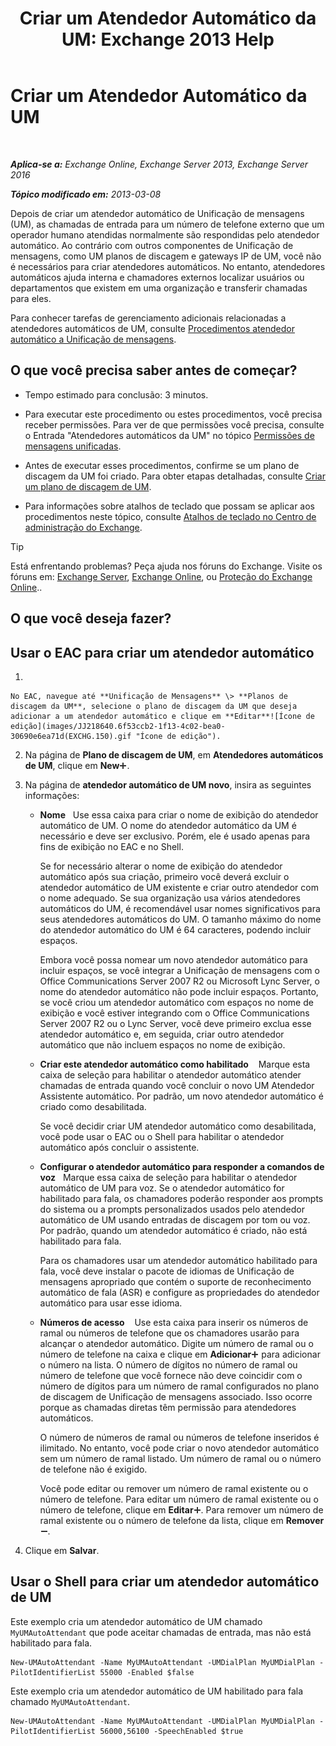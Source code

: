 ﻿---
title: 'Criar um Atendedor Automático da UM: Exchange 2013 Help'
TOCTitle: Criar um Atendedor Automático da UM
ms:assetid: 773f53fb-d80f-4a79-8bd3-bd753942489f
ms:mtpsurl: https://technet.microsoft.com/pt-br/library/Aa998875(v=EXCHG.150)
ms:contentKeyID: 50485949
ms.date: 05/22/2018
mtps_version: v=EXCHG.150
f1_keywords:
- Microsoft.Exchange.Management.SnapIn.Esm.OrganizationConfiguration.UnifiedMessaging.CreateAutoAttendantWizardForm.CreateAutoAttendantWizardPage
ms.translationtype: MT
---

# Criar um Atendedor Automático da UM

 

_**Aplica-se a:** Exchange Online, Exchange Server 2013, Exchange Server 2016_

_**Tópico modificado em:** 2013-03-08_

Depois de criar um atendedor automático de Unificação de mensagens (UM), as chamadas de entrada para um número de telefone externo que um operador humano atendidas normalmente são respondidas pelo atendedor automático. Ao contrário com outros componentes de Unificação de mensagens, como UM planos de discagem e gateways IP de UM, você não é necessários para criar atendedores automáticos. No entanto, atendedores automáticos ajuda interna e chamadores externos localizar usuários ou departamentos que existem em uma organização e transferir chamadas para eles.

Para conhecer tarefas de gerenciamento adicionais relacionadas a atendedores automáticos de UM, consulte [Procedimentos atendedor automático a Unificação de mensagens](https://docs.microsoft.com/pt-br/exchange/voice-mail-unified-messaging/automatically-answer-and-route-calls/um-auto-attendant-procedures).

## O que você precisa saber antes de começar?

  - Tempo estimado para conclusão: 3 minutos.

  - Para executar este procedimento ou estes procedimentos, você precisa receber permissões. Para ver de que permissões você precisa, consulte o Entrada "Atendedores automáticos da UM" no tópico [Permissões de mensagens unificadas](unified-messaging-permissions-exchange-2013-help.md).

  - Antes de executar esses procedimentos, confirme se um plano de discagem da UM foi criado. Para obter etapas detalhadas, consulte [Criar um plano de discagem de UM](create-a-um-dial-plan-exchange-2013-help.md).

  - Para informações sobre atalhos de teclado que possam se aplicar aos procedimentos neste tópico, consulte [Atalhos de teclado no Centro de administração do Exchange](keyboard-shortcuts-in-the-exchange-admin-center-exchange-online-protection-help.md).


> [!TIP]
> Está enfrentando problemas? Peça ajuda nos fóruns do Exchange. Visite os fóruns em: <A href="https://go.microsoft.com/fwlink/p/?linkid=60612">Exchange Server</A>, <A href="https://go.microsoft.com/fwlink/p/?linkid=267542">Exchange Online</A>, ou <A href="https://go.microsoft.com/fwlink/p/?linkid=285351">Proteção do Exchange Online</A>..



## O que você deseja fazer?

## Usar o EAC para criar um atendedor automático

1.  
    
    No EAC, navegue até **Unificação de Mensagens** \> **Planos de discagem da UM**, selecione o plano de discagem da UM que deseja adicionar a um atendedor automático e clique em **Editar**![Ícone de edição](images/JJ218640.6f53ccb2-1f13-4c02-bea0-30690e6ea71d(EXCHG.150).gif "Ícone de edição").

2.  Na página de **Plano de discagem de UM**, em **Atendedores automáticos de UM**, clique em **New**![Ícone Adicionar](images/JJ218640.c1e75329-d6d7-4073-a27d-498590bbb558(EXCHG.150).gif "Ícone Adicionar").

3.  Na página de **atendedor automático de UM novo**, insira as seguintes informações:
    
      - **Nome**   Use essa caixa para criar o nome de exibição do atendedor automático de UM. O nome do atendedor automático da UM é necessário e deve ser exclusivo. Porém, ele é usado apenas para fins de exibição no EAC e no Shell.
        
        Se for necessário alterar o nome de exibição do atendedor automático após sua criação, primeiro você deverá excluir o atendedor automático de UM existente e criar outro atendedor com o nome adequado. Se sua organização usa vários atendedores automáticos do UM, é recomendável usar nomes significativos para seus atendedores automáticos do UM. O tamanho máximo do nome do atendedor automático do UM é 64 caracteres, podendo incluir espaços.
        
        Embora você possa nomear um novo atendedor automático para incluir espaços, se você integrar a Unificação de mensagens com o Office Communications Server 2007 R2 ou Microsoft Lync Server, o nome do atendedor automático não pode incluir espaços. Portanto, se você criou um atendedor automático com espaços no nome de exibição e você estiver integrando com o Office Communications Server 2007 R2 ou o Lync Server, você deve primeiro exclua esse atendedor automático e, em seguida, criar outro atendedor automático que não incluem espaços no nome de exibição.
    
      - **Criar este atendedor automático como habilitado**    Marque esta caixa de seleção para habilitar o atendedor automático atender chamadas de entrada quando você concluir o novo UM Atendedor Assistente automático. Por padrão, um novo atendedor automático é criado como desabilitada.
        
        Se você decidir criar UM atendedor automático como desabilitada, você pode usar o EAC ou o Shell para habilitar o atendedor automático após concluir o assistente.
    
      - **Configurar o atendedor automático para responder a comandos de voz**   Marque essa caixa de seleção para habilitar o atendedor automático de UM para voz. Se o atendedor automático for habilitado para fala, os chamadores poderão responder aos prompts do sistema ou a prompts personalizados usados pelo atendedor automático de UM usando entradas de discagem por tom ou voz. Por padrão, quando um atendedor automático é criado, não está habilitado para fala.
        
        Para os chamadores usar um atendedor automático habilitado para fala, você deve instalar o pacote de idiomas de Unificação de mensagens apropriado que contém o suporte de reconhecimento automático de fala (ASR) e configure as propriedades do atendedor automático para usar esse idioma.
    
      - **Números de acesso**    Use esta caixa para inserir os números de ramal ou números de telefone que os chamadores usarão para alcançar o atendedor automático. Digite um número de ramal ou o número de telefone na caixa e clique em **Adicionar**![Ícone Adicionar](images/JJ218640.c1e75329-d6d7-4073-a27d-498590bbb558(EXCHG.150).gif "Ícone Adicionar") para adicionar o número na lista. O número de dígitos no número de ramal ou número de telefone que você fornece não deve coincidir com o número de dígitos para um número de ramal configurados no plano de discagem de Unificação de mensagens associado. Isso ocorre porque as chamadas diretas têm permissão para atendedores automáticos.
        
        O número de números de ramal ou números de telefone inseridos é ilimitado. No entanto, você pode criar o novo atendedor automático sem um número de ramal listado. Um número de ramal ou o número de telefone não é exigido.
        
        Você pode editar ou remover um número de ramal existente ou o número de telefone. Para editar um número de ramal existente ou o número de telefone, clique em **Editar**![Ícone Adicionar](images/JJ218640.c1e75329-d6d7-4073-a27d-498590bbb558(EXCHG.150).gif "Ícone Adicionar"). Para remover um número de ramal existente ou o número de telefone da lista, clique em **Remover**![ícone Remover](images/JJ657492.479b6ced-8d64-4277-a725-f17fea202b28(EXCHG.150).gif "ícone Remover").

4.  Clique em **Salvar**.

## Usar o Shell para criar um atendedor automático de UM

Este exemplo cria um atendedor automático de UM chamado `MyUMAutoAttendant` que pode aceitar chamadas de entrada, mas não está habilitado para fala.

    New-UMAutoAttendant -Name MyUMAutoAttendant -UMDialPlan MyUMDialPlan -PilotIdentifierList 55000 -Enabled $false

Este exemplo cria um atendedor automático de UM habilitado para fala chamado `MyUMAutoAttendant`.

    New-UMAutoAttendant -Name MyUMAutoAttendant -UMDialPlan MyUMDialPlan -PilotIdentifierList 56000,56100 -SpeechEnabled $true

